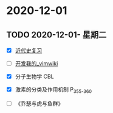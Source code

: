 # 2020-12-01

## TODO 2020-12-01- 星期二
<!-- :TODO: -->

- [X] [近代史复习](中国近代史.md)
- [ ] [开发我的_vimwiki](开发我的_vimwiki.md)
- [X] 分子生物学 CBL
- [X] 激素的分类及作用机制 P<sub>355-360</sub>
- [ ] 《乔瑟与虎与鱼群》

